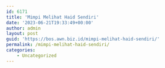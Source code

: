 ```yaml
---
id: 6171
title: 'Mimpi Melihat Haid Sendiri'
date: '2023-06-21T19:33:49+00:00'
author: admin
layout: post
guid: 'https://bos.awn.biz.id/mimpi-melihat-haid-sendiri/'
permalink: /mimpi-melihat-haid-sendiri/
categories:
    - Uncategorized
---
```


